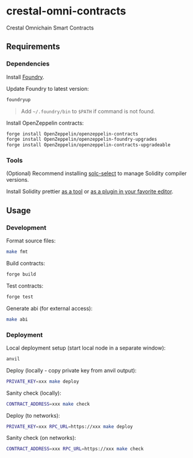 # crestal-omni-contracts
Crestal Omnichain Smart Contracts

## Requirements

### Dependencies

Install [Foundry](https://book.getfoundry.sh/getting-started/installation).

Update Foundry to latest version:
```bash
foundryup
```
> Add `~/.foundry/bin` to `$PATH` if command is not found.

Install OpenZeppelin contracts:
```bash
forge install OpenZeppelin/openzeppelin-contracts
forge install OpenZeppelin/openzeppelin-foundry-upgrades
forge install OpenZeppelin/openzeppelin-contracts-upgradeable
```

### Tools

(Optional) Recommend installing [solc-select](https://github.com/crytic/solc-select) to manage Solidity compiler versions.

Install Solidity prettier [as a tool](https://github.com/prettier-solidity/prettier-plugin-solidity) or [as a plugin in your favorite editor](https://prettier.io/docs/en/editors).

## Usage

### Development

Format source files:
```bash
make fmt
```

Build contracts:
```bash
forge build
```

Test contracts:
```bash
forge test
```

Generate abi (for external access):
```bash
make abi
```

### Deployment

Local deployment setup (start local node in a separate window):
```bash
anvil
```

Deploy (locally - copy private key from anvil output):
```bash
PRIVATE_KEY=xxx make deploy
```

Sanity check (locally):
```bash
CONTRACT_ADDRESS=xxx make check
```

Deploy (to networks):
```bash
PRIVATE_KEY=xxx RPC_URL=https://xxx make deploy
```

Sanity check (on networks):
```bash
CONTRACT_ADDRESS=xxx RPC_URL=https://xxx make check
```
